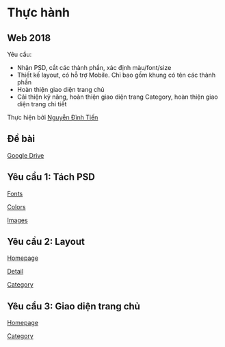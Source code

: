 # **Thực hành**
## **Web 2018**

Yêu cầu: 
- Nhận PSD, cắt các thành phần, xác định màu/font/size
- Thiết kế layout, có hỗ trợ Mobile. Chỉ bao gồm khung có tên các thành phần
- Hoàn thiện giao diện trang chủ
- Cải thiện kỹ năng, hoàn thiện giao diện trang Category, hoàn thiện giao diện trang chi tiết

Thực hiện bởi [Nguyễn Đình Tiến](https://github.com/dinhtien12298)

## Đề bài
[Google Drive](https://drive.google.com/drive/u/0/folders/1DnlNLLxEuz27R3nJ5rEI2iKPdF8qzlop)

## Yêu cầu 1: Tách PSD

[Fonts](https://dinhtien12298.github.io/web2018/fonts.html)

[Colors](https://dinhtien12298.github.io/web2018/colors.html)

[Images](https://dinhtien12298.github.io/web2018/images.html)

## Yêu cầu 2: Layout

[Homepage](https://dinhtien12298.github.io/web2018/images/layout/homepage.png)

[Detail](https://dinhtien12298.github.io/web2018/images/layout/detail.png)

[Category](https://dinhtien12298.github.io/web2018/images/layout/lop9.png)

## Yêu cầu 3: Giao diện trang chủ

[Homepage](https://dinhtien12298.github.io/web2018/homepage.html)

[Category](https://dinhtien12298.github.io/web2018/category.html)
